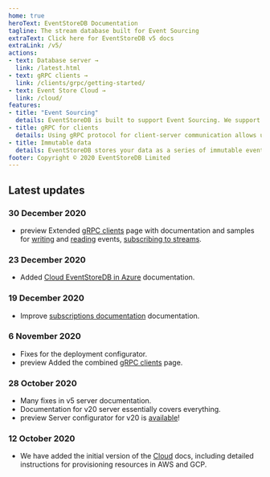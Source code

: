 ```yaml
---
home: true
heroText: EventStoreDB Documentation
tagline: The stream database built for Event Sourcing
extraText: Click here for EventStoreDB v5 docs
extraLink: /v5/
actions:
- text: Database server →
  link: /latest.html
- text: gRPC clients →
  link: /clients/grpc/getting-started/
- text: Event Store Cloud →
  link: /cloud/
features:
- title: "Event Sourcing"
  details: EventStoreDB is built to support Event Sourcing. We support idempotent writes and reading events from individual streams.
- title: gRPC for clients
  details: Using gRPC protocol for client-server communication allows us to provide SDKs for a wide range of languages and platforms.
- title: Immutable data
  details: EventStoreDB stores your data as a series of immutable events over time, providing one of the strongest audit log options available (characteristics similar to a blockchain).
footer: Copyright © 2020 EventStoreDB Limited
---
```


## Latest updates

### 30 December 2020
- <badge>preview</badge> Extended [gRPC clients](/clients/grpc/getting-started/) page with documentation and samples for [writing](clients/grpc/appending-events/README.md) and [reading](clients/grpc/reading-events/README.md) events, [subscribing to streams](clients/grpc/subscribing-to-streams/README.md).

### 23 December 2020
-  Added [Cloud EventStoreDB in Azure](cloud/provision/azure/README.md) documentation.
 
### 19 December 2020
-  Improve [subscriptions documentation](clients/dotnet/5.0/subscriptions/README.md) documentation.

### 6 November 2020
- Fixes for the deployment configurator.
- <badge>preview</badge> Added the combined [gRPC clients](/clients/grpc/getting-started/) page.

### 28 October 2020
- Many fixes in v5 server documentation.
- Documentation for v20 server essentially covers everything.
- <badge>preview</badge> Server configurator for v20 is [available](/server/v20/server/installation/)!

### 12 October 2020
- We have added the initial version of the [Cloud](/cloud/intro/) docs, including detailed instructions for provisioning resources in AWS and GCP.
